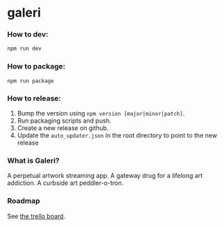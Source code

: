 # galeri

### How to dev:

```bash
npm run dev
```

### How to package:
```
npm run package
```

### How to release:

1. Bump the version using `npm version [major|minor|patch]`.
2. Run packaging scripts and push.
3. Create a new release on github.
4. Update the `auto_updater.json` in the root directory to point to the new release

### What is Galeri?

A perpetual artwork streaming app.
A gateway drug for a lifelong art addiction.
A curbside art peddler-o-tron.

### Roadmap

See [the trello board](https://trello.com/b/bxS2nMdk).

